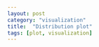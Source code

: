 ```yaml
---
layout: post
category: "visualization"
title:  "Distribution plot"
tags: [plot, visualization]
---
```



